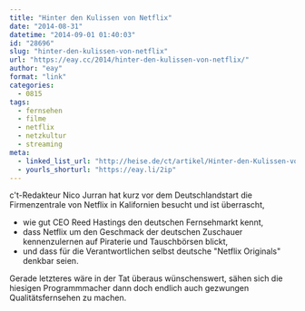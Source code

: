```yaml
---
title: "Hinter den Kulissen von Netflix"
date: "2014-08-31"
datetime: "2014-09-01 01:40:03"
id: "28696"
slug: "hinter-den-kulissen-von-netflix"
url: "https://eay.cc/2014/hinter-den-kulissen-von-netflix/"
author: "eay"
format: "link"
categories:
  - 0815
tags:
  - fernsehen
  - filme
  - netflix
  - netzkultur
  - streaming
meta:
  - linked_list_url: "http://heise.de/ct/artikel/Hinter-den-Kulissen-von-Netflix-2304264.html"
  - yourls_shorturl: "https://eay.li/2ip"
---
```


c't-Redakteur Nico Jurran hat kurz vor dem Deutschlandstart die Firmenzentrale von Netflix in Kalifornien besucht und ist überrascht,

- wie gut CEO Reed Hastings den deutschen Fernsehmarkt kennt,
- dass Netflix um den Geschmack der deutschen Zuschauer kennenzulernen auf Piraterie und Tauschbörsen blickt,
- und dass für die Verantwortlichen selbst deutsche "Netflix Originals" denkbar seien.

Gerade letzteres wäre in der Tat überaus wünschenswert, sähen sich die hiesigen Programmmacher dann doch endlich auch gezwungen Qualitätsfernsehen zu machen.
